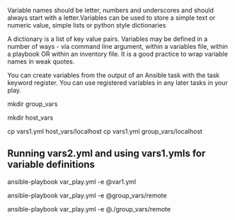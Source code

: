 Variable names should be letter, numbers and underscores and should always start with a letter.Variables can be used to store a simple text or numeric value, 
simple lists or python style dictionaries

A dictionary is a list of key value pairs. Variables may be defined in a number of ways - via command line argument, within a variables file, within a playbook OR 
within an inventory file. It is a good practice to wrap variable names in weak quotes.

You can create variables from the output of an Ansible task with the task keyword register. You can use registered variables in any later tasks in your play.

mkdir group_vars

mkdir host_vars

cp vars1.yml host_vars/localhost
cp vars1.yml group_vars/localhost


Running vars2.yml and using vars1.ymls for variable definitions
------------------------------------------------------------------

ansible-playbook var_play.yml -e @var1.yml

ansible-playbook var_play.yml -e @group_vars/remote

ansible-playbook var_play.yml -e @./group_vars/remote
